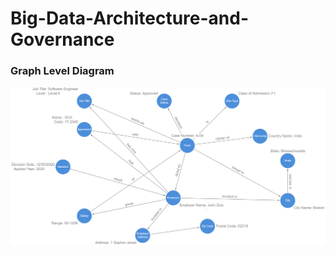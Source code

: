 # Big-Data-Architecture-and-Governance

### Graph Level Diagram
![](Graph%20Data%20Model/GraphModel.PNG)
